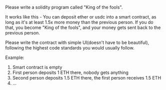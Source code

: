 Please write a solidity program called "King of the fools".

It works like this - You can deposit ether or usdc into a smart contract, as long as it's at least 1.5x more money than the previous person. If you do that, you become "King of the fools", and your money gets sent back to the previous person.

Please write the contract with simple UI(doesn't have to be beautiful), following the highest code standards you would usually follow.

Example:

1. Smart contract is empty
2. First person deposits 1 ETH there, nobody gets anything
3. Second person deposits 1.5 ETH there, the first person receives 1.5 ETH
4. ...
